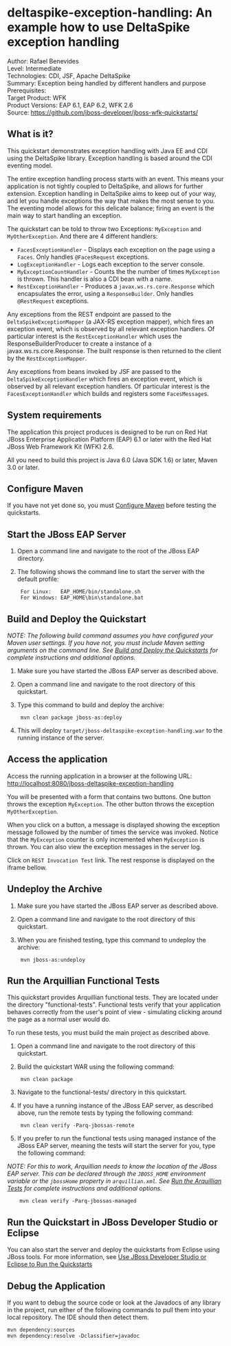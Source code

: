 deltaspike-exception-handling: An example how to use DeltaSpike exception handling
====================================================================================
Author: Rafael Benevides  
Level: Intermediate  
Technologies: CDI, JSF, Apache DeltaSpike  
Summary: Exception being handled by different handlers and purpose  
Prerequisites:   
Target Product: WFK  
Product Versions: EAP 6.1, EAP 6.2, WFK 2.6  
Source: <https://github.com/jboss-developer/jboss-wfk-quickstarts/>  

What is it?
-----------

This quickstart demonstrates exception handling with Java EE and CDI using the DeltaSpike library. Exception handling is based around the CDI eventing model.

The entire exception handling process starts with an event. This means your application is not tightly coupled to DeltaSpike, and allows for further extension. Exception handling in DeltaSpike aims to keep out of your way, and let you handle exceptions the way that makes the most sense to you. The eventing model allows for this delicate balance; firing an event is the main way to start handling an exception.

The quickstart can be told to throw two Exceptions: `MyException` and `MyOtherException`. And there are 4 different handlers:   
 
* `FacesExceptionHandler`  - Displays each exception on the page using a `Faces`. Only handles `@FacesRequest` exceptions.
* `LogExceptionHandler` - Logs each exception to the server console.
* `MyExceptionCountHandler` - Counts the the number of times `MyException` is thrown. This handler is also a CDI bean with a name.
* `RestExceptionHandler` - Produces a `javax.ws.rs.core.Response` which encapsulates the error, using a `ResponseBuilder`. Only handles `@RestRequest` exceptions.

Any exceptions from the REST endpoint are passed to the `DeltaSpikeExceptionMapper` (a JAX-RS exception mapper), which fires an exception event, which is observed by all relevant exception handlers. Of particular interest is the `RestExceptionHandler` which uses the ResponseBuilderProducer to create a instance of a javax.ws.rs.core.Response. The built response is then returned to the client by the `RestExceptionMapper`.

Any exceptions from beans invoked by JSF are passed to the `DeltaSpikeExceptionHandler` which fires an exception event, which is observed by all relevant exception handlers. Of particular interest is the `FacesExceptionHandler` which builds and registers some `FacesMessage`s.

System requirements
-------------------

The application this project produces is designed to be run on Red Hat JBoss Enterprise Application Platform (EAP) 6.1 or later with the Red Hat JBoss Web Framework Kit (WFK) 2.6. 

All you need to build this project is Java 6.0 (Java SDK 1.6) or later, Maven 3.0 or later.

 
Configure Maven
---------------

If you have not yet done so, you must [Configure Maven](../README.md#configure-maven) before testing the quickstarts.


Start the JBoss EAP Server
-------------------------

1. Open a command line and navigate to the root of the JBoss EAP directory.
2. The following shows the command line to start the server with the default profile:

        For Linux:   EAP_HOME/bin/standalone.sh
        For Windows: EAP_HOME\bin\standalone.bat


Build and Deploy the Quickstart
-------------------------

_NOTE: The following build command assumes you have configured your Maven user settings. If you have not, you must include Maven setting arguments on the command line. See [Build and Deploy the Quickstarts](../README.md#build-and-deploy-the-quickstarts) for complete instructions and additional options._

1. Make sure you have started the JBoss EAP server as described above.
2. Open a command line and navigate to the root directory of this quickstart.
3. Type this command to build and deploy the archive:

        mvn clean package jboss-as:deploy
4. This will deploy `target/jboss-deltaspike-exception-handling.war` to the running instance of the server.
 

Access the application 
---------------------

Access the running application in a browser at the following URL:  <http://localhost:8080/jboss-deltaspike-exception-handling>

You will be presented with a form that contains two buttons. One button throws the exception `MyException`. The other button throws the exception `MyOtherException`.

When you click on a button, a message is displayed showing the exception message followed by the number of times the service was invoked. Notice that the `MyException` counter is only incremented when `MyException` is thrown. You can also view the exception messages in the server log.

Click on `REST Invocation Test` link. The rest response is displayed on the iframe bellow. 

Undeploy the Archive
--------------------

1. Make sure you have started the JBoss EAP server as described above.
2. Open a command line and navigate to the root directory of this quickstart.
3. When you are finished testing, type this command to undeploy the archive:

        mvn jboss-as:undeploy

Run the Arquillian Functional Tests
-----------------------------------

This quickstart provides Arquillian functional tests. They are located under the directory "functional-tests". Functional tests verify that your application behaves correctly from the user's point of view - simulating clicking around the page as a normal user would do.

To run these tests, you must build the main project as described above.

1. Open a command line and navigate to the root directory of this quickstart.
2. Build the quickstart WAR using the following command:

        mvn clean package

3. Navigate to the functional-tests/ directory in this quickstart.
4. If you have a running instance of the JBoss EAP server, as described above, run the remote tests by typing the following command:

        mvn clean verify -Parq-jbossas-remote

5. If you prefer to run the functional tests using managed instance of the JBoss EAP server, meaning the tests will start the server for you, type the following command:

_NOTE: For this to work, Arquillian needs to know the location of the JBoss EAP server. This can be declared through the `JBOSS_HOME` environment variable or the `jbossHome` property in `arquillian.xml`. See [Run the Arquillian Tests](../README.md#run-the-arquillian-tests) for complete instructions and additional options._

        mvn clean verify -Parq-jbossas-managed

Run the Quickstart in JBoss Developer Studio or Eclipse
-------------------------------------

You can also start the server and deploy the quickstarts from Eclipse using JBoss tools. For more information, see [Use JBoss Developer Studio or Eclipse to Run the Quickstarts](../README.md#use-jboss-developer-studio-or-eclipse-to-run-the-quickstarts) 

Debug the Application
------------------------------------

If you want to debug the source code or look at the Javadocs of any library in the project, run either of the following commands to pull them into your local repository. The IDE should then detect them.

    mvn dependency:sources
    mvn dependency:resolve -Dclassifier=javadoc

